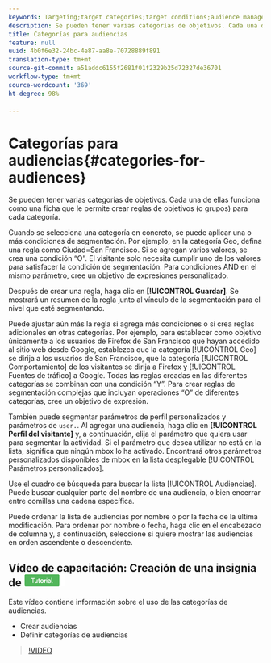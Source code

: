 ```yaml
---
keywords: Targeting;target categories;target conditions;audience manager;custom profile parameters;visitor profile;custom user parameters;target rules
description: Se pueden tener varias categorías de objetivos. Cada una de ellas funciona como una ficha que le permite crear reglas de objetivos (o grupos) para cada categoría.
title: Categorías para audiencias
feature: null
uuid: 4b0f6e32-24bc-4e87-aa8e-70728889f891
translation-type: tm+mt
source-git-commit: a51addc6155f2681f01f2329b25d72327de36701
workflow-type: tm+mt
source-wordcount: '369'
ht-degree: 98%

---
```



# Categorías para audiencias{#categories-for-audiences}

Se pueden tener varias categorías de objetivos. Cada una de ellas funciona como una ficha que le permite crear reglas de objetivos (o grupos) para cada categoría.

Cuando se selecciona una categoría en concreto, se puede aplicar una o más condiciones de segmentación. Por ejemplo, en la categoría Geo, defina una regla como Ciudad=San Francisco. Si se agregan varios valores, se crea una condición “O”. El visitante solo necesita cumplir uno de los valores para satisfacer la condición de segmentación. Para condiciones AND en el mismo parámetro, cree un objetivo de expresiones personalizado.

Después de crear una regla, haga clic en **[!UICONTROL Guardar]**. Se mostrará un resumen de la regla junto al vínculo de la segmentación para el nivel que esté segmentando.

Puede ajustar aún más la regla si agrega más condiciones o si crea reglas adicionales en otras categorías. Por ejemplo, para establecer como objetivo únicamente a los usuarios de Firefox de San Francisco que hayan accedido al sitio web desde Google, establezca que la categoría [!UICONTROL Geo] se dirija a los usuarios de San Francisco, que la categoría [!UICONTROL Comportamiento] de los visitantes se dirija a Firefox y [!UICONTROL Fuentes de tráfico] a Google. Todas las reglas creadas en las diferentes categorías se combinan con una condición “Y”. Para crear reglas de segmentación complejas que incluyan operaciones “O” de diferentes categorías, cree un objetivo de expresión.

También puede segmentar parámetros de perfil personalizados y parámetros de `user.`. Al agregar una audiencia, haga clic en **[!UICONTROL Perfil del visitante]** y, a continuación, elija el parámetro que quiera usar para segmentar la actividad. Si el parámetro que desea utilizar no está en la lista, significa que ningún mbox lo ha activado. Encontrará otros parámetros personalizados disponibles de mbox en la lista desplegable [!UICONTROL Parámetros personalizados].

Use el cuadro de búsqueda para buscar la lista [!UICONTROL Audiencias]. Puede buscar cualquier parte del nombre de una audiencia, o bien encerrar entre comillas una cadena específica.

Puede ordenar la lista de audiencias por nombre o por la fecha de la última modificación. Para ordenar por nombre o fecha, haga clic en el encabezado de columna y, a continuación, seleccione si quiere mostrar las audiencias en orden ascendente o descendente.

## Vídeo de capacitación: Creación de una insignia de ![tutorial de Audiencias](/help/assets/tutorial.png)

Este vídeo contiene información sobre el uso de las categorías de audiencias.

* Crear audiencias
* Definir categorías de audiencias

>[!VIDEO](https://video.tv.adobe.com/v/17392)